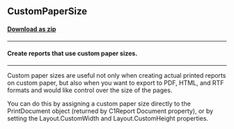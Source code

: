 ## CustomPaperSize
#### [Download as zip](https://grapecity.github.io/DownGit/#/home?url=https://github.com/GrapeCity/ComponentOne-WinForms-Samples/tree/master/NetFramework\Reports\C1Report\Cs\CustomPaperSize)
____
#### Create reports that use custom paper sizes.
____
Custom paper sizes are useful not only when creating actual printed reports on custom paper, but also when you want to export to PDF, HTML, and RTF formats and would like control over the size of the pages. 

You can do this by assigning a custom paper size directly to the PrintDocument object (returned by C1Report Document property), or by setting the Layout.CustomWidth and Layout.CustomHeight properties. 
